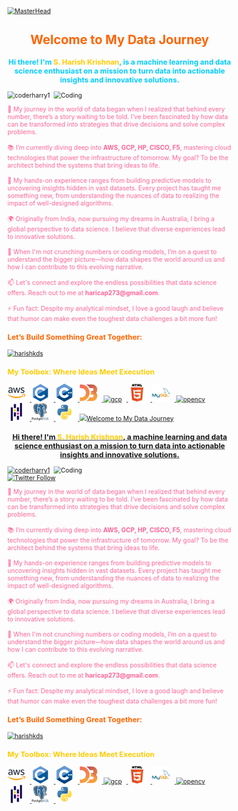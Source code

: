 <!-- Header Image -->
[![MasterHead](https://images.unsplash.com/photo-1507838153414-b4b713384a76?crop=entropy&cs=tinysrgb&fit=max&fm=jpg&ixid=MnwxMTc3M3wwfDF8c2VhcmNofDJ8fGJyaWdodHxlbnwwfHx8fDE2MzExNDQ3MjA&ixlib=rb-1.2.1&q=80&w=1080)](https://coderharry1.io)

<!-- Title and Introduction -->
<h1 align="center" style="color: #ff6600;">Welcome to My Data Journey</h1>
<h3 align="center" style="color: #00ccff;">Hi there! I'm <span style="color: #ffcc00;">S. Harish Krishnan</span>, is a machine learning and data science enthusiast on a mission to turn data into actionable insights and innovative solutions.</h3>

<!-- Animated Coding GIF -->
<img align="right" alt="Coding" width="400" src="https://media.giphy.com/media/13HgwGsXF0aiGY/giphy.gif" />

<!-- Profile Views and Twitter Follow -->
<p align="left">
  <img src="https://komarev.com/ghpvc/?username=coderharry1&label=Profile%20views&color=brightgreen&style=flat" alt="coderharry1" />
  </a>
</p>

<!-- About Me Section with Story -->
<p style="color: #ff6699;">
  🌱 My journey in the world of data began when I realized that behind every number, there’s a story waiting to be told. I’ve been fascinated by how data can be transformed into strategies that drive decisions and solve complex problems.<br><br>
  📚 I’m currently diving deep into <strong>AWS, GCP, HP, CISCO, F5</strong>, mastering cloud technologies that power the infrastructure of tomorrow. My goal? To be the architect behind the systems that bring ideas to life.<br><br>
  💼 My hands-on experience ranges from building predictive models to uncovering insights hidden in vast datasets. Every project has taught me something new, from understanding the nuances of data to realizing the impact of well-designed algorithms.<br><br>
  🌍 Originally from India, now pursuing my dreams in Australia, I bring a global perspective to data science. I believe that diverse experiences lead to innovative solutions.<br><br>
  🎯 When I'm not crunching numbers or coding models, I’m on a quest to understand the bigger picture—how data shapes the world around us and how I can contribute to this evolving narrative.<br><br>
  📫 Let's connect and explore the endless possibilities that data science offers. Reach out to me at <strong>haricap273@gmail.com</strong>.<br><br>
  ⚡ Fun fact: Despite my analytical mindset, I love a good laugh and believe that humor can make even the toughest data challenges a bit more fun!
</p>

<!-- Connect with Me -->
<h3 align="left" style="color: #ff6600;">Let’s Build Something Great Together:</h3>
<p align="left">
  <a href="https://linkedin.com/in/harishkds" target="blank">
    <img align="center" src="https://raw.githubusercontent.com/rahuldkjain/github-profile-readme-generator/master/src/images/icons/Social/linked-in-alt.svg" alt="harishkds" height="30" width="40" />
  </a>
</p>

<!-- Languages and Tools with Commentary -->
<h3 align="left" style="color: #ffcc00;">My Toolbox: Where Ideas Meet Execution</h3>
<p align="left">
  <a href="https://aws.amazon.com" target="_blank" rel="noreferrer">
    <img src="https://raw.githubusercontent.com/devicons/devicon/master/icons/amazonwebservices/amazonwebservices-original-wordmark.svg" alt="aws" width="40" height="40" style="margin-right: 10px;" title="AWS - Building scalable and secure cloud solutions."/>
  </a>
  <a href="https://www.cprogramming.com/" target="_blank" rel="noreferrer">
    <img src="https://raw.githubusercontent.com/devicons/devicon/master/icons/c/c-original.svg" alt="c" width="40" height="40" style="margin-right: 10px;" title="C Programming - The foundation of logic and efficiency."/>
  </a>
  <a href="https://www.w3schools.com/cpp/" target="_blank" rel="noreferrer">
    <img src="https://raw.githubusercontent.com/devicons/devicon/master/icons/cplusplus/cplusplus-original.svg" alt="cplusplus" width="40" height="40" style="margin-right: 10px;" title="C++ - Bringing ideas to life with object-oriented programming."/>
  </a>
  <a href="https://d3js.org/" target="_blank" rel="noreferrer">
    <img src="https://raw.githubusercontent.com/devicons/devicon/master/icons/d3js/d3js-original.svg" alt="d3js" width="40" height="40" style="margin-right: 10px;" title="D3.js - Crafting dynamic data visualizations that tell compelling stories."/>
  </a>
  <a href="https://cloud.google.com" target="_blank" rel="noreferrer">
    <img src="https://www.vectorlogo.zone/logos/google_cloud/google_cloud-icon.svg" alt="gcp" width="40" height="40" style="margin-right: 10px;" title="GCP - Leveraging Google's cloud for big data solutions."/>
  </a>
  <a href="https://www.w3.org/html/" target="_blank" rel="noreferrer">
    <img src="https://raw.githubusercontent.com/devicons/devicon/master/icons/html5/html5-original-wordmark.svg" alt="html5" width="40" height="40" style="margin-right: 10px;" title="HTML5 - Structuring the web, one tag at a time."/>
  </a>
  <a href="https://www.mysql.com/" target="_blank" rel="noreferrer">
    <img src="https://raw.githubusercontent.com/devicons/devicon/master/icons/mysql/mysql-original-wordmark.svg" alt="mysql" width="40" height="40" style="margin-right: 10px;" title="MySQL - Storing and retrieving data with precision."/>
  </a>
  <a href="https://opencv.org/" target="_blank" rel="noreferrer">
    <img src="https://www.vectorlogo.zone/logos/opencv/opencv-icon.svg" alt="opencv" width="40" height="40" style="margin-right: 10px;" title="OpenCV - Empowering vision in machines."/>
  </a>
  <a href="https://pandas.pydata.org/" target="_blank" rel="noreferrer">
    <img src="https://raw.githubusercontent.com/devicons/devicon/2ae2a900d2f041da66e950e4d48052658d850630/icons/pandas/pandas-original.svg" alt="pandas" width="40" height="40" style="margin-right: 10px;" title="Pandas - Making sense of messy data."/>
  </a>
  <a href="https://www.postgresql.org" target="_blank" rel="noreferrer">
    <img src="https://raw.githubusercontent.com/devicons/devicon/master/icons/postgresql/postgresql-original-wordmark.svg" alt="postgresql" width="40" height="40" style="margin-right: 10px;" title="PostgreSQL - Advanced data management for complex queries."/>
  </a>
  <a href="https://www.python.org" target="_blank" rel="noreferrer">
    <img src="https://raw.githubusercontent.com/devicons/devicon/master/icons/python/python-original.svg" alt="python" width="40" height="40" style="margin-right: 10px;" title="Python - My go-to language for machine learning and data science."/>
  </a>
  <a href="https://scikit-learn.org/" target="_blank" rel="noreferrer">
    <img src="https://upload.wikimedia.org/w
(https://coderharry1.io)

<!-- Title and Introduction -->
<h1 align="center" style="color: #ff6600;">Welcome to My Data Journey</h1>
<h3 align="center" style="color: #00ccff;">Hi there! I'm <span style="color: #ffcc00;">S. Harish Krishnan</span>, a machine learning and data science enthusiast on a mission to turn data into actionable insights and innovative solutions.</h3>

<!-- Animated Coding GIF -->
<img align="right" alt="Coding" width="400" src="https://media.giphy.com/media/13HgwGsXF0aiGY/giphy.gif" />

<!-- Profile Views and Twitter Follow -->
<p align="left">
  <img src="https://komarev.com/ghpvc/?username=coderharry1&label=Profile%20views&color=brightgreen&style=flat" alt="coderharry1" />
  <a href="https://twitter.com/" target="blank">
    <img src="https://img.shields.io/twitter/follow/?logo=twitter&style=for-the-badge&color=1da1f2" alt="Twitter Follow" />
  </a>
</p>

<!-- About Me Section with Story -->
<p style="color: #ff6699;">
  🌱 My journey in the world of data began when I realized that behind every number, there’s a story waiting to be told. I’ve been fascinated by how data can be transformed into strategies that drive decisions and solve complex problems.<br><br>
  📚 I’m currently diving deep into <strong>AWS, GCP, HP, CISCO, F5</strong>, mastering cloud technologies that power the infrastructure of tomorrow. My goal? To be the architect behind the systems that bring ideas to life.<br><br>
  💼 My hands-on experience ranges from building predictive models to uncovering insights hidden in vast datasets. Every project has taught me something new, from understanding the nuances of data to realizing the impact of well-designed algorithms.<br><br>
  🌍 Originally from India, now pursuing my dreams in Australia, I bring a global perspective to data science. I believe that diverse experiences lead to innovative solutions.<br><br>
  🎯 When I'm not crunching numbers or coding models, I’m on a quest to understand the bigger picture—how data shapes the world around us and how I can contribute to this evolving narrative.<br><br>
  📫 Let's connect and explore the endless possibilities that data science offers. Reach out to me at <strong>haricap273@gmail.com</strong>.<br><br>
  ⚡ Fun fact: Despite my analytical mindset, I love a good laugh and believe that humor can make even the toughest data challenges a bit more fun!
</p>

<!-- Connect with Me -->
<h3 align="left" style="color: #ff6600;">Let’s Build Something Great Together:</h3>
<p align="left">
  <a href="https://linkedin.com/in/harishkds" target="blank">
    <img align="center" src="https://raw.githubusercontent.com/rahuldkjain/github-profile-readme-generator/master/src/images/icons/Social/linked-in-alt.svg" alt="harishkds" height="30" width="40" />
  </a>
</p>

<!-- Languages and Tools with Commentary -->
<h3 align="left" style="color: #ffcc00;">My Toolbox: Where Ideas Meet Execution</h3>
<p align="left">
  <a href="https://aws.amazon.com" target="_blank" rel="noreferrer">
    <img src="https://raw.githubusercontent.com/devicons/devicon/master/icons/amazonwebservices/amazonwebservices-original-wordmark.svg" alt="aws" width="40" height="40" style="margin-right: 10px;" title="AWS - Building scalable and secure cloud solutions."/>
  </a>
  <a href="https://www.cprogramming.com/" target="_blank" rel="noreferrer">
    <img src="https://raw.githubusercontent.com/devicons/devicon/master/icons/c/c-original.svg" alt="c" width="40" height="40" style="margin-right: 10px;" title="C Programming - The foundation of logic and efficiency."/>
  </a>
  <a href="https://www.w3schools.com/cpp/" target="_blank" rel="noreferrer">
    <img src="https://raw.githubusercontent.com/devicons/devicon/master/icons/cplusplus/cplusplus-original.svg" alt="cplusplus" width="40" height="40" style="margin-right: 10px;" title="C++ - Bringing ideas to life with object-oriented programming."/>
  </a>
  <a href="https://d3js.org/" target="_blank" rel="noreferrer">
    <img src="https://raw.githubusercontent.com/devicons/devicon/master/icons/d3js/d3js-original.svg" alt="d3js" width="40" height="40" style="margin-right: 10px;" title="D3.js - Crafting dynamic data visualizations that tell compelling stories."/>
  </a>
  <a href="https://cloud.google.com" target="_blank" rel="noreferrer">
    <img src="https://www.vectorlogo.zone/logos/google_cloud/google_cloud-icon.svg" alt="gcp" width="40" height="40" style="margin-right: 10px;" title="GCP - Leveraging Google's cloud for big data solutions."/>
  </a>
  <a href="https://www.w3.org/html/" target="_blank" rel="noreferrer">
    <img src="https://raw.githubusercontent.com/devicons/devicon/master/icons/html5/html5-original-wordmark.svg" alt="html5" width="40" height="40" style="margin-right: 10px;" title="HTML5 - Structuring the web, one tag at a time."/>
  </a>
  <a href="https://www.mysql.com/" target="_blank" rel="noreferrer">
    <img src="https://raw.githubusercontent.com/devicons/devicon/master/icons/mysql/mysql-original-wordmark.svg" alt="mysql" width="40" height="40" style="margin-right: 10px;" title="MySQL - Storing and retrieving data with precision."/>
  </a>
  <a href="https://opencv.org/" target="_blank" rel="noreferrer">
    <img src="https://www.vectorlogo.zone/logos/opencv/opencv-icon.svg" alt="opencv" width="40" height="40" style="margin-right: 10px;" title="OpenCV - Empowering vision in machines."/>
  </a>
  <a href="https://pandas.pydata.org/" target="_blank" rel="noreferrer">
    <img src="https://raw.githubusercontent.com/devicons/devicon/2ae2a900d2f041da66e950e4d48052658d850630/icons/pandas/pandas-original.svg" alt="pandas" width="40" height="40" style="margin-right: 10px;" title="Pandas - Making sense of messy data."/>
  </a>
  <a href="https://www.postgresql.org" target="_blank" rel="noreferrer">
    <img src="https://raw.githubusercontent.com/devicons/devicon/master/icons/postgresql/postgresql-original-wordmark.svg" alt="postgresql" width="40" height="40" style="margin-right: 10px;" title="PostgreSQL - Advanced data management for complex queries."/>
  </a>
  <a href="https://www.python.org" target="_blank" rel="noreferrer">
    <img src="https://raw.githubusercontent.com/devicons/devicon/master/icons/python/python-original.svg" alt="python" width="40" height="40" style="margin-right: 10px;" title="Python - My go-to language for machine learning and data science."/>
  </a>
  <a href="https://scikit-learn.org/" target="_blank" rel="noreferrer">
    <img src="https://upload.wikimedia.org/w

